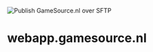 ![Publish GameSource.nl over SFTP](https://github.com/Rowin206/webapp.gamesource.nl/workflows/Publish%20GameSource.nl%20over%20SFTP/badge.svg)

# webapp.gamesource.nl

